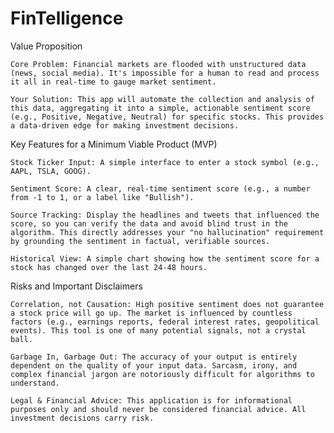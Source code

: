 # FinTelligence

Value Proposition

    Core Problem: Financial markets are flooded with unstructured data (news, social media). It's impossible for a human to read and process it all in real-time to gauge market sentiment.

    Your Solution: This app will automate the collection and analysis of this data, aggregating it into a simple, actionable sentiment score (e.g., Positive, Negative, Neutral) for specific stocks. This provides a data-driven edge for making investment decisions.

Key Features for a Minimum Viable Product (MVP)

    Stock Ticker Input: A simple interface to enter a stock symbol (e.g., AAPL, TSLA, GOOG).

    Sentiment Score: A clear, real-time sentiment score (e.g., a number from -1 to 1, or a label like "Bullish").

    Source Tracking: Display the headlines and tweets that influenced the score, so you can verify the data and avoid blind trust in the algorithm. This directly addresses your "no hallucination" requirement by grounding the sentiment in factual, verifiable sources.

    Historical View: A simple chart showing how the sentiment score for a stock has changed over the last 24-48 hours.

Risks and Important Disclaimers

    Correlation, not Causation: High positive sentiment does not guarantee a stock price will go up. The market is influenced by countless factors (e.g., earnings reports, federal interest rates, geopolitical events). This tool is one of many potential signals, not a crystal ball.

    Garbage In, Garbage Out: The accuracy of your output is entirely dependent on the quality of your input data. Sarcasm, irony, and complex financial jargon are notoriously difficult for algorithms to understand.

    Legal & Financial Advice: This application is for informational purposes only and should never be considered financial advice. All investment decisions carry risk.
